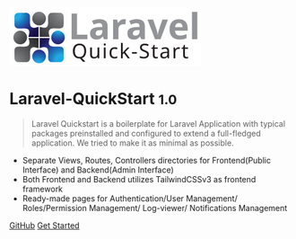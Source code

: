<!-- _coverpage.md -->

![laravel-quickstart logo](https://raw.githubusercontent.com/developervijay7/laravel-quickstart/2c97a0c0e46f48dd3f10989292bd4f824fdbce52/resources/images/logo.svg ':size=400x120')

# Laravel-QuickStart <small>1.0</small>

> Laravel Quickstart is a boilerplate for Laravel Application with typical packages preinstalled and configured to extend a full-fledged application. We tried to make it as minimal as possible.

- Separate Views, Routes, Controllers directories for Frontend(Public Interface) and Backend(Admin Interface)
- Both Frontend and Backend utilizes TailwindCSSv3 as frontend framework
- Ready-made pages for Authentication/User Management/ Roles/Permission Management/ Log-viewer/ Notifications Management


[GitHub](https://github.com/developervijay7/laravel-quickstart)
[Get Started](#home)
